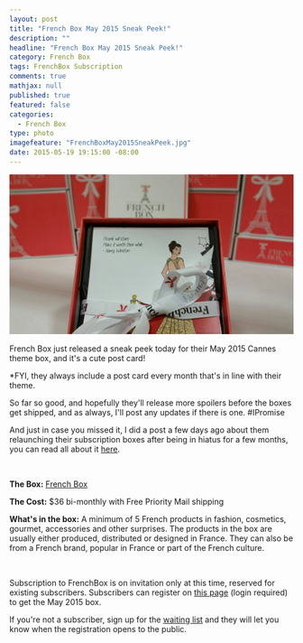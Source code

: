 ```yaml
---
layout: post
title: "French Box May 2015 Sneak Peek!"
description: ""
headline: "French Box May 2015 Sneak Peek!"
category: French Box
tags: FrenchBox Subscription
comments: true
mathjax: null
published: true
featured: false
categories: 
  - French Box
type: photo
imagefeature: "FrenchBoxMay2015SneakPeek.jpg"
date: 2015-05-19 19:15:00 -08:00
---
```


![French Box](/images/FrenchBoxMay2015SneakPeak.jpg)

<p>French Box just released a sneak peek today for their May 2015 Cannes theme box, and it's a cute post card!</p>

<p>*FYI, they always include a post card every month that's in line with their theme.</p>

<p>So far so good, and hopefully they'll release more spoilers before the boxes get shipped, and as always, I'll post any updates if there is one. #IPromise</p>

<p>And just in case you missed it, I did a post a few days ago about them relaunching their subscription boxes after being in hiatus for a few months, you can read all about it <a href="http://whatsupmailbox.com/french%20box/FrenchBox-May2015-News/">here</a>.</p>
<br>

<p><b>The Box:</b> <a href="https://getfrenchbox.com">French Box</a></p>
<p><b>The Cost:</b> $36 bi-monthly with Free Priority Mail shipping</p>
<p><b>What's in the box:</b> A minimum of 5 French products in fashion, cosmetics, gourmet, accessories and other surprises. 
The products in the box are usually either produced, distributed or designed in France.
They can also be from a French brand, popular in France or part of the French culture.</p>
<br>

<p>Subscription to FrenchBox is on invitation only at this time, reserved for existing subscribers. Subscribers can register on <a href="https://getfrenchbox.com/subscription/">this page</a> (login required) to get the May 2015 box.</p>

<p>If you're not a subscriber, sign up for the <a href="https://getfrenchbox.com/subscription/">waiting list</a> and they will let you know when the registration opens to the public.</p>
